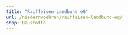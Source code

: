 ```yaml
---
title: "Raiffeisen-Landbund eG"
url: /niedernwoehren/raiffeisen-landbund-eg/
shop: Baustoffe
---
```

